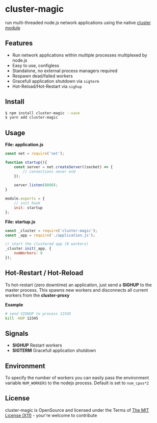 cluster-magic
===========================================

run multi-threaded node.js network applications using the native [cluster module](https://nodejs.org/api/cluster.html)

## Features ##

* Run network applications within multiple processes multiplexed by node.js
* Easy to use, configless
* Standalone, no external process managers required
* Respawn dead/failed workers
* Gracefull application shutdown via `sigterm`
* Hot-Reload/Hot-Restart via `sighup`

## Install ##

```bash
$ npm install cluster-magic --save
$ yarn add cluster-magic
```

## Usage ##

**File: application.js**
```js
const net = require('net');

function startup(){
    const server = net.createServer((socket) => {
        // connections never end
    });
    
    server.listen(8000);
}

module.exports = {
    // init hook
    init: startup
};
```

**File: startup.js**
```js
const _cluster = require('cluster-magic');
const _app = require('./application.js');

// start the clustered app (8 workers)
_cluster.init(_app, {
    numWorkers: 8
});
```

## Hot-Restart / Hot-Reload ##

To hot-restart (zero downtime) an application, just send a **SIGHUP** to the master process.
This spawns new workers and disconnects all current workers from the **cluster-proxy**

**Example**

```sh
# send SIGHUP to process 12345
kill -HUP 12345
```

## Signals ##

* **SIGHUP** Restart workers
* **SIGTERM** Gracefull application shutdown

## Environment ##

To specify the number of workers you can easily pass the environment variable `NUM_WORKERS` to the nodejs process. Default is set to `num_cpus*2`


## License ##
cluster-magic is OpenSource and licensed under the Terms of [The MIT License (X11)](http://opensource.org/licenses/MIT) - your're welcome to contribute